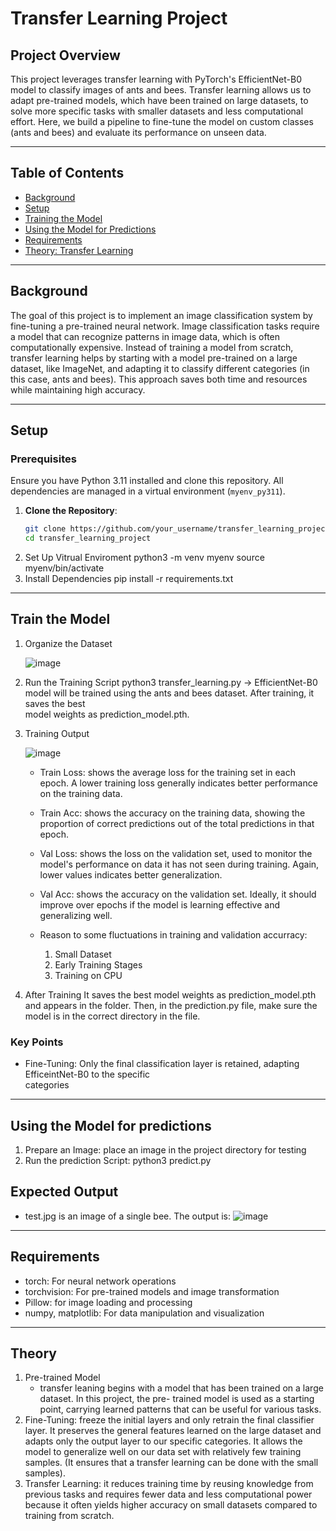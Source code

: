 # Transfer Learning Project

## Project Overview
This project leverages transfer learning with PyTorch's EfficientNet-B0 model to classify images of ants and bees. Transfer learning allows us to adapt pre-trained models, which have been trained on large datasets, to solve more specific tasks with smaller datasets and less computational effort. Here, we build a pipeline to fine-tune the model on custom classes (ants and bees) and evaluate its performance on unseen data.

---

## Table of Contents
- [Background](#background)
- [Setup](#setup)
- [Training the Model](#training-the-model)
- [Using the Model for Predictions](#using-the-model-for-predictions)
- [Requirements](#requirements)
- [Theory: Transfer Learning](#theory-transfer-learning)


---

## Background
The goal of this project is to implement an image classification system by fine-tuning a pre-trained neural network. Image classification tasks require a model that can recognize patterns in image data, which is often computationally expensive. Instead of training a model from scratch, transfer learning helps by starting with a model pre-trained on a large dataset, like ImageNet, and adapting it to classify different categories (in this case, ants and bees). This approach saves both time and resources while maintaining high accuracy.

---

## Setup

### Prerequisites
Ensure you have Python 3.11 installed and clone this repository. All dependencies are managed in a virtual environment (`myenv_py311`).

1. **Clone the Repository**:
   ```bash
   git clone https://github.com/your_username/transfer_learning_project.git
   cd transfer_learning_project
2. Set Up Vitrual Enviroment
   python3 -m venv myenv
   source myenv/bin/activate
3. Install Dependencies
   pip install -r requirements.txt

---

## Train the Model

1. Organize the Dataset

   ![image](https://github.com/user-attachments/assets/13d421ce-e237-4b32-8a2e-b01aa2896f6e)


2. Run the Training Script
   python3 transfer_learning.py
   -> EfficientNet-B0 model will be trained using the ants and bees dataset. After training, it saves the best   
   model weights as prediction_model.pth.

3. Training Output

   ![image](https://github.com/user-attachments/assets/3610b3a0-e46f-4db7-aa59-e01f2b5b7442)

   - Train Loss: shows the average loss for the training set in each epoch. A lower training loss generally          indicates better performance on the training data.
   - Train Acc: shows the accuracy on the training data, showing the proportion of correct predictions out of       the total predictions in that epoch. 
   - Val Loss: shows the loss on the validation set, used to monitor the model's performance on data it has not     seen during training. Again, lower values indicates better generalization.
   - Val Acc: shows the accuracy on the validation set. Ideally, it should improve over epochs if the model is      learning effective and generalizing well.
  
   - Reason to some fluctuations in training and validation accurracy:
     1. Small Dataset
     2. Early Training Stages
     3. Training on CPU

4. After Training
   It saves the best model weights as prediction_model.pth and appears in the folder. Then, in the prediction.py    file, make sure the model is in the correct directory in the file. 

### Key Points
  - Fine-Tuning: Only the final classification layer is retained, adapting EfficeintNet-B0 to the specific   
  categories

--- 

## Using the Model for predictions

1. Prepare an Image: place an image in the project directory for testing
2. Run the prediction Script: python3 predict.py

## Expected Output
- test.jpg is an image of a single bee. The output is:
  ![image](https://github.com/user-attachments/assets/b37ad5fc-0fa0-4c03-a6dc-33e780dc3737)

--- 

## Requirements

- torch: For neural network operations
- torchvision: For pre-trained models and image transformation
- Pillow: for image loading and processing
- numpy, matplotlib: For data manipulation and visualization

--- 

## Theory

1. Pre-trained Model
   - transfer leaning begins with a model that has been trained on a large dataset. In this project, the pre- 
   trained model is used as a starting point, carrying learned patterns that can be useful for various tasks. 
2. Fine-Tuning: freeze the initial layers and only retrain the final classifier layer. It preserves the general 
   features learned on the large dataset and adapts only the output layer to our specific categories. It allows 
   the model to generalize well on our data set with relatively few training samples. (It ensures that a transfer 
   learning can be done with the small samples).
3. Transfer Learning: it reduces training time by reusing knowledge from previous tasks and requires fewer data 
  and less computational power because it often yields higher accuracy on small datasets compared to training 
  from scratch. 

   


